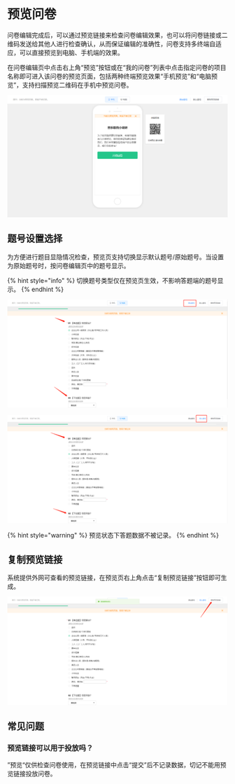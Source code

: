 # 预览问卷

问卷编辑完成后，可以通过预览链接来检查问卷编辑效果，也可以将问卷链接或二维码发送给其他人进行检查确认，从而保证编辑的准确性，问卷支持多终端自适应，可以直接预览到电脑、手机端的效果。

在问卷编辑页中点击右上角“预览”按钮或在“我的问卷”列表中点击指定问卷的项目名称即可进入该问卷的预览页面，包括两种终端预览效果“手机预览”和“电脑预览”，支持扫描预览二维码在手机中预览问卷。

![预览问卷](<../.gitbook/assets/image (775).png>)

## 题号设置选择

为方便进行题目显隐情况检查，预览页支持切换显示默认题号/原始题号。当设置为原始题号时，按问卷编辑页中的题号显示。

{% hint style="info" %}
切换题号类型仅在预览页生效，不影响答题端的题号显示。
{% endhint %}

![按原始题号显示](<../.gitbook/assets/image (42).png>)

![按默认题号显示（重新编号）](<../.gitbook/assets/image (504).png>)

{% hint style="warning" %}
预览状态下答题数据不被记录。
{% endhint %}

## 复制预览链接

系统提供外网可查看的预览链接，在预览页右上角点击“复制预览链接”按钮即可生成。

![复制预览链接](<../.gitbook/assets/image (17).png>)

## 常见问题

### 预览链接可以用于投放吗？

”预览“仅供检查问卷使用，在预览链接中点击“提交”后不记录数据，切记不能用预览链接投放问卷。
